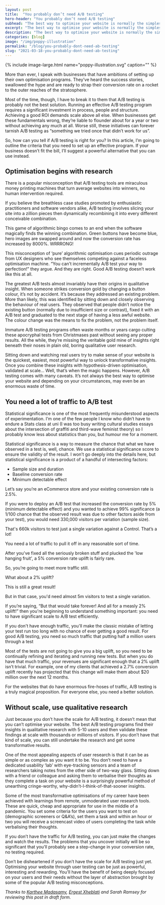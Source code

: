 ```yaml
---
layout: post
title:  "You probably don’t need A/B testing"
hero-header: "You probably don’t need A/B testing"
subhead: "The best way to optimise your website is normally the simplest."
excerpt: "The best way to optimise your website is normally the simplest."
description: "The best way to optimise your website is normally the simplest."
categories: [blog]
image: "/img/poppy-illustration"
permalink: "/blog/you-probably-dont-need-ab-testing"
slug: "2021-03-18-you-probably-dont-need-ab-testing"
---
```

{% include image-large.html name="poppy-illustration.svg" caption="" %}

More than ever, I speak with businesses that have ambitions of setting up their own optimisation programs. They’ve heard the success stories, swallowed the hype and are ready to strap their conversion rate on a rocket to the outer reaches of the stratosphere.

Most of the time, though, I have to break it to them that A/B testing is probably not the best solution. Running an effective A/B testing program requires a significant investment in process, people and structure. Achieving a good ROI demands scale above all else. When businesses get these fundamentals wrong, they’re liable to flounder about for a year or two without achieving any much at all. Worse still, these initiatives can forever tarnish A/B testing as “something we tried once that didn’t work for us”.

So, how can you tell if A/B testing is right for you? In this article, I’m going to outline the criteria that you need to set up an effective program. If your business doesn’t fit the bill, I’ll suggest a powerful alternative that you can use instead.

## Optimisation begins with research

There is a popular misconception that A/B testing tools are miraculous money printing machines that turn average websites into winners, no human intervention required.

If you believe the breathless case studies promoted by enthusiastic practitioners and software vendors alike, A/B testing involves slicing your site into a zillion pieces then dynamically recombining it into every different conceivable combination.

This game of algorithmic bingo comes to an end when the software magically finds the winning combination. Green buttons have become blue, hero images are swapped around and now the conversion rate has increased by 8000%. WRRRONG!  

This misconception of ‘pure’ algorithmic optimisation cues periodic outrage from UX designers who see themselves competing against a faceless optimisation machine. “You can’t incrementally A/B test your way to perfection!” they argue. And they are right. Good A/B testing doesn’t work like this at all.

The greatest A/B tests almost invariably have their origins in qualitative insight. When someone strikes conversion gold by changing a button colour, it’s not by accident. It’s because they addressed an existing problem. More than likely, this was identified by sitting down and closely observing the behaviour of real users. They observed that people didn’t notice the existing button (normally due to insufficient size or contrast), fixed it with an A/B test and graduated to the next stage of having a less awful website. The colour change was the means to fix the problem, not the problem itself.

Immature A/B testing programs often waste months or years cargo culting these apocryphal tests from Christmases past without seeing any proper results. All the while, they’re missing the veritable gold mine of insights right beneath their noses in plain old, boring qualitative user research.

Sitting down and watching real users try to make sense of your website is the quickest, easiest, most powerful way to unlock transformative insights. Once you combine these insights with hypothesis-driven optimisation, validated at scale… Well, that’s when the magic happens. However, A/B testing comes with many caveats. It’s not always the best way to optimise your website and depending on your circumstances, may even be an enormous waste of time.

## You need a lot of traffic to A/B test

Statistical significance is one of the most frequently misunderstood aspects of experimentation. I’m one of the few people I know who didn’t have to endure a Stats class at uni (I was too busy writing cultural studies essays about the intersection of graffiti and third-wave feminist theory) so I probably know less about statistics than you, but humour me for a moment.

Statistical significance is a way to measure the chance that what we have observed in a test is, well, chance. We use a statistical significance score to ensure the validity of the result. I won’t go deeply into the details here, but statistical significance is a product of a handful of intersecting factors:

<ul class="list">
<li>Sample size and duration</li>
<li>Baseline conversion rate</li>
<li>Minimum detectable effect</li>
</ul>

Let’s say you’re an eCommerce store and your existing conversion rate is 2.5%.

If you were to deploy an A/B test that increased the conversion rate by 5% (minimum detectable effect) and you wanted to achieve 99% significance (a 1/100 chance that the observed result was due to other factors aside from your test), you would need 330,000 visitors per variation (sample size).

That's 660k visitors to test just a single variation against a Control. That’s a lot!

You need a lot of traffic to pull it off in any reasonable sort of time.

After you've fixed all the seriously broken stuff and plucked the 'low hanging fruit', a 5% conversion rate uplift is fairly rare.

So, you’re going to meet more traffic still.

What about a 2% uplift?

This is still a great result!

But in that case, you'd need almost 5m visitors to test a single variation.

If you’re saying, “But that would take forever! And all for a measly 2% uplift!” then you're beginning to understand something important: you need to have significant scale to A/B test efficiently.

If you don't have enough traffic, you'll make the classic mistake of letting your test run too long with no chance of ever getting a good result. For good A/B testing, you need so much traffic that putting half a million users through a test

Most of the tests are not going to give you a big uplift, so you need to be continually refining and iterating and running new tests. But when you do have that much traffic, your revenues are significant enough that a 2% uplift isn’t trivial. For example, one of my clients that achieved a 2.7% conversion uplift recently has projected that this change will make them about $20 million over the next 12 months.

For the websites that do have enormous fire-hoses of traffic, A/B testing is a truly magical proposition. For everyone else, you need a better solution.

## Without scale, use qualitative research

Just because you don’t have the scale for A/B testing, it doesn’t mean that you can’t optimise your website. The best A/B testing programs find their insights in qualitative research with 5-10 users and then validate these findings at scale with thousands or millions of visitors. If you don’t have that kind of scale, you can still undertake the research and get some transformative results.

One of the most appealing aspects of user research is that it can be as simple or as complex as you want it to be. You don’t need to have a dedicated usability ‘lab’ with eye-tracking sensors and a team of researchers taking notes from the other side of two-way glass. Sitting down with a friend or colleague and asking them to verbalise their thoughts as they complete a task on your website is a surprisingly powerful method of unearthing cringe-worthy, why-didn’t-I-think-of-that-sooner insights.

Some of the most transformative optimisations of my career have been achieved with learnings from remote, unmoderated user research tools. These are quick, cheap and appropriate for use in the middle of a pandemic. You set some criteria for the users you want to test on (demographic screeners or Q&A’s), set them a task and within an hour or two you will receive a screencast video of users completing the task while verbalising their thoughts.

If you don’t have the traffic for A/B testing, you can just make the changes and watch the results. The problems that you uncover initially will be so significant that you’ll probably see a step-change in your conversion rate, no testing required.

Don’t be disheartened if you don’t have the scale for A/B testing just yet. Optimising your website through user testing can be just as powerful, interesting and rewarding. You’ll have the benefit of being deeply focused on your users and their needs without the layer of abstraction brought by some of the popular A/B testing misconceptions.

_Thanks to [Karthee Madasamy](https://www.karthee.vc), [Ergest Xheblati](https://ergestx.ghost.io) and Sarah Ramsey for reviewing this post in draft form._

